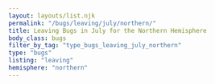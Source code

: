 ```yaml
---
layout: layouts/list.njk
permalink: "/bugs/leaving/july/northern/"
title: Leaving Bugs in July for the Northern Hemisphere
body_class: bugs
filter_by_tag: "type_bugs_leaving_july_northern"
type: "bugs"
listing: "leaving"
hemisphere: "northern"
---
```


